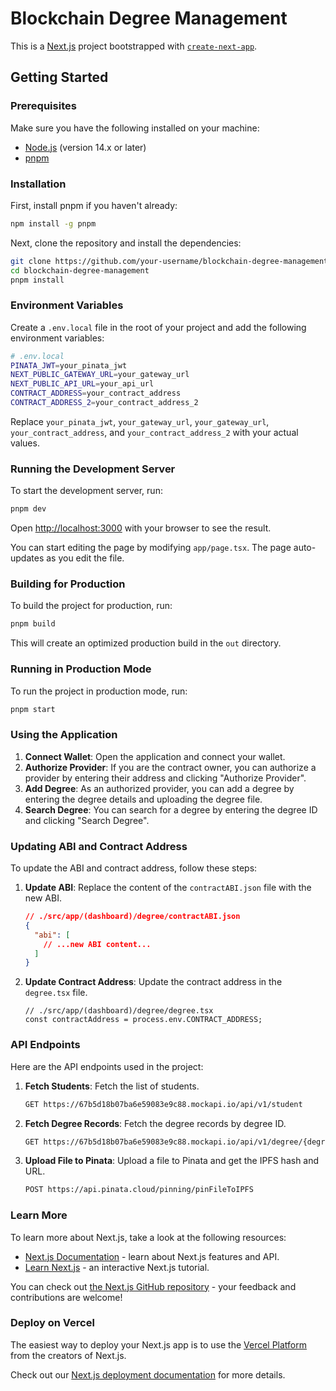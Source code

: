 # Blockchain Degree Management

This is a [Next.js](https://nextjs.org) project bootstrapped with [`create-next-app`](https://nextjs.org/docs/app/api-reference/cli/create-next-app).

## Getting Started

### Prerequisites

Make sure you have the following installed on your machine:

- [Node.js](https://nodejs.org/) (version 14.x or later)
- [pnpm](https://pnpm.io/)

### Installation

First, install pnpm if you haven't already:

```bash
npm install -g pnpm
```

Next, clone the repository and install the dependencies:

```bash
git clone https://github.com/your-username/blockchain-degree-management.git
cd blockchain-degree-management
pnpm install
```

### Environment Variables

Create a `.env.local` file in the root of your project and add the following environment variables:

```bash
# .env.local
PINATA_JWT=your_pinata_jwt
NEXT_PUBLIC_GATEWAY_URL=your_gateway_url
NEXT_PUBLIC_API_URL=your_api_url
CONTRACT_ADDRESS=your_contract_address
CONTRACT_ADDRESS_2=your_contract_address_2
```

Replace `your_pinata_jwt`, `your_gateway_url`, `your_gateway_url`, `your_contract_address`, and `your_contract_address_2` with your actual values.

### Running the Development Server

To start the development server, run:

```bash
pnpm dev
```

Open [http://localhost:3000](http://localhost:3000) with your browser to see the result.

You can start editing the page by modifying `app/page.tsx`. The page auto-updates as you edit the file.

### Building for Production

To build the project for production, run:

```bash
pnpm build
```

This will create an optimized production build in the `out` directory.

### Running in Production Mode

To run the project in production mode, run:

```bash
pnpm start
```

### Using the Application

1. **Connect Wallet**: Open the application and connect your wallet.
2. **Authorize Provider**: If you are the contract owner, you can authorize a provider by entering their address and clicking "Authorize Provider".
3. **Add Degree**: As an authorized provider, you can add a degree by entering the degree details and uploading the degree file.
4. **Search Degree**: You can search for a degree by entering the degree ID and clicking "Search Degree".

### Updating ABI and Contract Address

To update the ABI and contract address, follow these steps:

1. **Update ABI**: Replace the content of the `contractABI.json` file with the new ABI.
   ```json
   // ./src/app/(dashboard)/degree/contractABI.json
   {
     "abi": [
       // ...new ABI content...
     ]
   }
   ```

2. **Update Contract Address**: Update the contract address in the `degree.tsx` file.
   ```tsx
   // ./src/app/(dashboard)/degree/degree.tsx
   const contractAddress = process.env.CONTRACT_ADDRESS;
   ```

### API Endpoints

Here are the API endpoints used in the project:

1. **Fetch Students**: Fetch the list of students.
   ```bash
   GET https://67b5d18b07ba6e59083e9c88.mockapi.io/api/v1/student
   ```

2. **Fetch Degree Records**: Fetch the degree records by degree ID.
   ```bash
   GET https://67b5d18b07ba6e59083e9c88.mockapi.io/api/v1/degree/{degreeId}
   ```

3. **Upload File to Pinata**: Upload a file to Pinata and get the IPFS hash and URL.
   ```bash
   POST https://api.pinata.cloud/pinning/pinFileToIPFS
   ```

### Learn More

To learn more about Next.js, take a look at the following resources:

- [Next.js Documentation](https://nextjs.org/docs) - learn about Next.js features and API.
- [Learn Next.js](https://nextjs.org/learn) - an interactive Next.js tutorial.

You can check out [the Next.js GitHub repository](https://github.com/vercel/next.js) - your feedback and contributions are welcome!

### Deploy on Vercel

The easiest way to deploy your Next.js app is to use the [Vercel Platform](https://vercel.com/new?utm_medium=default-template&filter=next.js&utm_source=create-next-app&utm_campaign=create-next-app-readme) from the creators of Next.js.

Check out our [Next.js deployment documentation](https://nextjs.org/docs/app/building-your-application/deploying) for more details.